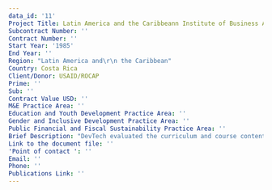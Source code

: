 ```yaml
---
data_id: '11'
Project Title: Latin America and the Caribbeann Institute of Business Administration (INCAE)
Subcontract Number: ''
Contract Number: ''
Start Year: '1985'
End Year: ''
Region: "Latin America and\r\n the Caribbean"
Country: Costa Rica
Client/Donor: USAID/ROCAP
Prime: ''
Sub: ''
Contract Value USD: ''
M&E Practice Area: ''
Education and Youth Development Practice Area: ''
Gender and Inclusive Development Practice Area: ''
Public Financial and Fiscal Sustainability Practice Area: ''
Brief Description: "DevTech evaluated the curriculum and course content of a master's degree program in business economics to be offered in \r\nSeptember 1986 to Latin America and the Caribbeann students. DevTech performed a two-pronged demand analysis of the program to determine \r\nthe level of interest in neighboring countries and their students, as well as the potential demand for graduates of the program."
Link to the document file: ''
'Point of contact ': ''
Email: ''
Phone: ''
Publications Link: ''
---
```

